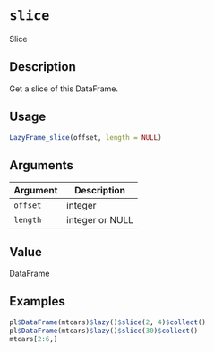 # `slice`

Slice

## Description

Get a slice of this DataFrame.

## Usage

```r
LazyFrame_slice(offset, length = NULL)
```

## Arguments

| Argument | Description     | 
| -------- | --------------- |
| `offset`         | integer         | 
| `length`         | integer or NULL | 

## Value

DataFrame

## Examples

```r
pl$DataFrame(mtcars)$lazy()$slice(2, 4)$collect()
pl$DataFrame(mtcars)$lazy()$slice(30)$collect()
mtcars[2:6,]
```


